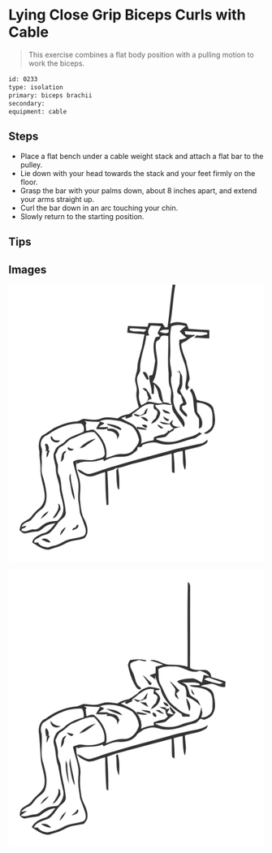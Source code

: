 # Lying Close Grip Biceps Curls with Cable

> This exercise combines a flat body position with a pulling motion to work the biceps.

``` 
id: 0233 
type: isolation 
primary: biceps brachii 
secondary:  
equipment: cable 
``` 


## Steps


 - Place a flat bench under a cable weight stack and attach a flat bar to the pulley.
 - Lie down with your head towards the stack and your feet firmly on the floor.
 - Grasp the bar with your palms down, about 8 inches apart, and extend your arms straight up.
 - Curl the bar down in an arc touching your chin.
 - Slowly return to the starting position.

## Tips



## Images

![](./../svg/0233-relaxation.svg "")

![](./../svg/0233-tension.svg "")

